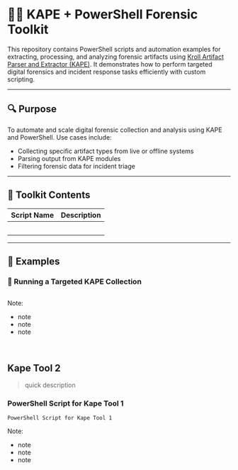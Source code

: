 # 🕵️‍♀️ KAPE + PowerShell Forensic Toolkit

This repository contains PowerShell scripts and automation examples for extracting, processing, and analyzing forensic artifacts using [Kroll Artifact Parser and Extractor (KAPE)](https://www.kroll.com/en/services/cyber-risk/incident-response-litigation-support/kroll-artifact-parser-extractor-kape). It demonstrates how to perform targeted digital forensics and incident response tasks efficiently with custom scripting.

---

## 🔍 Purpose

To automate and scale digital forensic collection and analysis using KAPE and PowerShell. Use cases include:

- Collecting specific artifact types from live or offline systems
- Parsing output from KAPE modules
- Filtering forensic data for incident triage
---

## 🧰 Toolkit Contents

| Script Name | Description |
|-------------|-------------|
|  |  |
|  |  |
|  |  |
|  |  |
|  |  |

---

## 🧪 Examples

### 🔹 Running a Targeted KAPE Collection

```powershell

```

Note:
- note
- note
- note
  
<br/>


## Kape Tool 2
<blockquote>quick description</blockquote>

### PowerShell Script for Kape Tool 1

```Logscale
PowerShell Script for Kape Tool 1
```

Note:
- note
- note
- note
